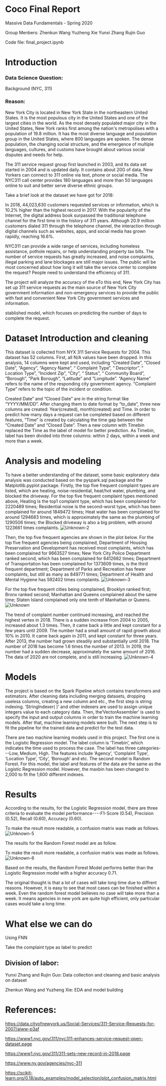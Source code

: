 




# Coco Final Report 
Massive Data Fundamentals - Spring 2020


Group Menbers:
Zhenkun Wang
Yuzheng Xie
Yunxi Zhang
Rujin Guo



Code file: final_project.ipynb






# Introduction 

### Data Science Question: 

Background (NYC, 311)

### Reason:

New York City is located in New York State in the northeastern United States. It is the most populous city in the United States and one of the largest cities in the world. As the most densely populated major city in the United States, New York ranks first among the nation's metropolises with a population of 19.8 million. It has the most diverse language and population group in the United States, where 800 languages are spoken. The dense population, the changing social structure, and the emergence of multiple languages, cultures, and customs have brought about various social disputes and needs for help.

The 311 service request group first launched in 2003, and its data set started in 2004 and is updated daily. It contains about 20G of data. New Yorkers can connect to 311 online via text, phone or social media. The NYC311 call center provides 180 languages and more than 50 languages online to suit and better serve diverse ethnic groups.

Take a brief look at the dataset we have got for 2018:

In 2018, 44,023,630 customers requested services or information, which is 10.2% higher than the highest record in 2017. With the popularity of the Internet, the digital address book surpassed the traditional telephone channel for the first time in the history of 311 years. Although 20.9 million customers dialed 311 through the telephone channel, the interaction through digital channels such as websites, apps, and social media has grown rapidly, reaching 16.6%.

NYC311 can provide a wide range of services, including homeless assistance, pothole repairs, or help understanding property tax bills. The number of service requests has greatly increased, and noise complaints, illegal parking and lane blockages are still major issues. The public will be most concerned about how long it will take the service center to complete the request? People need to understand the efficiency of 311.

The project will analyze the accuracy of the eTo this end, New York City has set up 311 service requests as the main source of New York City government information and non-emergency services to provide the public with fast and convenient New York City government services and information. 

stablished model, which focuses on predicting the number of days to complete the request.


# Dataset Introduction and cleaning

This dataset is collected from NYX 311 Service Requests for 2004. This dataset has 52 columns. First, all N/A values have been dropped. In this analysis, 14 columns were kept and used, including “Created Date”, “Closed Date”, “Agency”, “Agency Name”, “ Complaint Type”, “ Descriptor”, “ Location Type”, “Incident Zip”, “City”, “ Status”, “ Community Board”, “Borough”, “Park Borough”, “Latitude” and “Longitude”. “Agency Name” refers to the name of the responding city government agency. “Complaint Type” refers to the topic of the incident or condition. 

Created Date” and “Closed Date” are in the string format like  “YYYY/MM/DD”. After changing them to date format by “to_date”, three new columns are created: Year(created), month(created) and Time. In order to predict how many days a request can be completed based on different features, “Time” is created by calculating the time gap between the “Created Date” and “Closed Date”.  Then a new column with Timebin replaced the Time as the label of model for better prediction. As Timebin, label has been divided into three columns: within 2 days, within a week and more than a week.

# Analysis and modeling
To have a better understanding of the dataset, some basic exploratory data analysis was conducted based on the pyspark.sql package and the Matplotlib.pyplot package. Firstly, the top five frequent complaint types are listed, which are heating, noise-residential,  heat/hot water, plumbing, and blocked the driveway. 
For the top five frequent complaint types mentioned above, Heating is the top1 complaint type, which has been complained for 2220489 times; Residential noise is the second-worst type, which has been complained for around 1849472 times; Heat water has been complained for around 1294683 times, which is approximately the same as the plumbing of 1290506 times; the Blocked driveway is also a big problem, with around 1223661 times complaints.
![Unknown-2](https://user-images.githubusercontent.com/44105030/81131660-df357b80-8f19-11ea-94ab-b1030e1028aa.png)

Then, the top five frequent agencies are shown in the plot below. 
For the top five frequent agencies being complained, Department of Housing Preservation and Development has received most complaints, which has been complained for 9663527 times; New York City Police Department ranked second, which has been complained for 6412682 times; Department of Transportation has been complained for 1373609 times, is the third frequent department; Department of Parks and Recreation has fewer complaints, but still as many as 849771 times; Department of Health and Mental Hygiene has 592402 times complaints.
![Unknown-3](https://user-images.githubusercontent.com/44105030/81131662-df357b80-8f19-11ea-9e00-5300bbbcdc00.png)

For the top five frequent cities being complained, Brooklyn ranked first; Bronx ranked second; Manhattan and Queens complained about the same time; Staten Island complained only one tenth of Manhattan or Queens.
![Unknown](https://user-images.githubusercontent.com/44105030/81131666-dfce1200-8f19-11ea-8985-91bf8de462e2.png)

The trend of complaint number continued increasing, and reached the highest vertex in 2018. There is a sudden increase from 2004 to 2005, increased about 1.3 times. Then, it came back a little and kept constant for a few years until 2009. The number had a small amount of rapid growth about 10% in 2010. It came back again in 2011, and kept constant for three years. After 2013, the number had grown steadily and substantially until 2018. The number of 2018 has become 1.6 times the number of 2013. In 2019, the number had a sudden decrease, approximately the same amount of 2016. The data of 2020 are not complete, and is still increasing.
![Unknown-4](https://user-images.githubusercontent.com/44105030/81131663-dfce1200-8f19-11ea-8687-2383768f9aad.png)



# Models
The project is based on the Spark Pipeline which contains transformers and estimators. After cleaning data including merging datasets, dropping useless columns, creating a new column and etc., the first step is string indexing. ‘StringIndexer( )’ and other indexers are used to assign unique integers value to each category data. Then, the‘VectorAssembler’ is used to specify the input and output columns in order to train the machine learning models. After that, machine learning models were built. The next step is to fit the pipeline for the trained data and predict for the test data.
 
There are two machine learning models used in this project. The first one is the Logistic Regression model. The label column is ‘Timebin’, which indicates the time used to process the case. The label has three categories---Low, Medium, High. The features include ‘Agency’, ‘Complaint Type’, ‘Location Type’, ‘City’, ‘Borough’ and etc. The second model is Random Forest. For this model, the label and features of the data are the same as the Logistic Regression model. However, the maxbin has been changed to 2,000 to fit the 1,600 different indexes.


# Results
According to the results, for the Logistic Regression model, there are three criteria to evaluate the model performance----F1-Score (0.54), Precision (0.52), Recall (0.60), Accuracy (0.60).

To make the result more readable, a confusion matrix was made as follows.
![Unknown-5](https://user-images.githubusercontent.com/44105030/81131664-dfce1200-8f19-11ea-97a4-7aea6cf6109f.png)


The results for the Random Forest model are as follow.

To make the result more readable, a confusion matrix was made as follows.
![Unknown-6](https://user-images.githubusercontent.com/44105030/81131665-dfce1200-8f19-11ea-90ff-d0e235be92d3.png)

Based on the results, the Random Forest Model performs better than the Logistic Regression model with a higher accuracy 0.71.

The original thought is that a lot of cases will take long time due to diffrent reasons. However, it is easy to see that most cases can be finished within a week. Even the random forest model believes no case will take more than a week. It means agencies in new york are quite high efficient, only particular cases would take a long time.
 
# What else we can do
Using FNN 

Take the complaint type as label to predict

## Division of labor:
Yunxi Zhang and Rujin Guo: Data collection and cleaning and basic analysis on dataset

Zhenkun Wang and Yuzheng Xie: EDA and model building 


# References:
https://data.cityofnewyork.us/Social-Services/311-Service-Requests-for-2007/aiww-p3af

https://www1.nyc.gov/311/nyc311-enhances-service-request-open-dataset.page

https://www1.nyc.gov/311/311-sets-new-record-in-2018.page

https://www.ny.gov/agencies/nyc-311

https://scikit-learn.org/0.18/auto_examples/model_selection/plot_confusion_matrix.html

